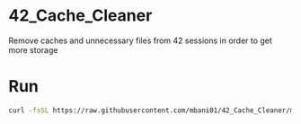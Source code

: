 # 42_Cache_Cleaner
Remove caches and unnecessary files from 42 sessions in order to get more storage 

# Run
``` sh
curl -fsSL https://raw.githubusercontent.com/mbani01/42_Cache_Cleaner/master/script.sh | zsh
```
